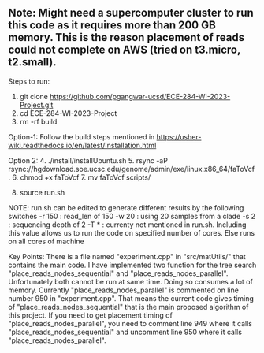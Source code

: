 ## Note: Might need a supercomputer cluster to run this code as it requires more than 200 GB memory. This is the reason placement of reads could not complete on AWS (tried on t3.micro, t2.small).

Steps to run:
1. git clone https://github.com/pgangwar-ucsd/ECE-284-WI-2023-Project.git
2. cd ECE-284-WI-2023-Project
3. rm -rf build

Option-1: Follow the build steps mentioned in https://usher-wiki.readthedocs.io/en/latest/Installation.html

Option 2:
4. ./install/installUbuntu.sh
5. rsync -aP rsync://hgdownload.soe.ucsc.edu/genome/admin/exe/linux.x86_64/faToVcf .
6. chmod +x faToVcf
7. mv faToVcf scripts/

8. source run.sh

NOTE: run.sh can be edited to generate different results by the following switches
-r 150 : read_len of 150
-w 20 : using 20 samples from a clade
-s 2 : sequencing depth of 2
-T * : currenty not mentioned in run.sh. Including this value allows us to run the code on specified number of cores. Else runs on all cores of machine 



Key Points: There is a file named "experiment.cpp" in "src/matUtils/" that contains the main code. I have implemented two function for the tree search "place_reads_nodes_sequential" and "place_reads_nodes_parallel". Unfortunately both cannot be run at same time. Doing so consumes a lot of memory. Currently "place_reads_nodes_parallel" is commented on line number 950 in "experiment.cpp". That means the current code gives timing of "place_reads_nodes_sequential" that is the main proposed algorithm of this project. If you need to get placement timing of "place_reads_nodes_parallel", you need to comment line 949 where it calls "place_reads_nodes_sequential" and uncomment line 950 where it calls "place_reads_nodes_parallel".
